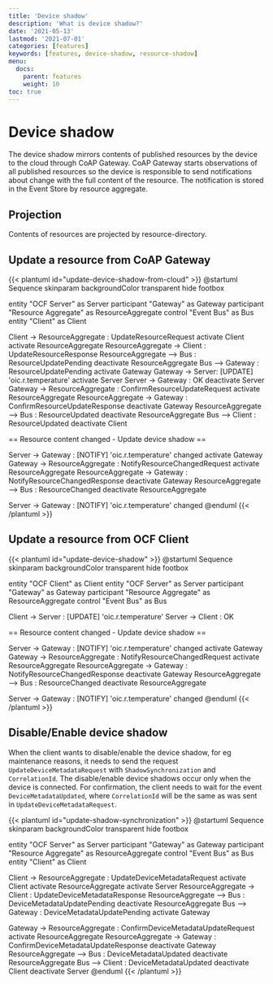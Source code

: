 ```yaml
---
title: 'Device shadow'
description: 'What is device shadow?'
date: '2021-05-13'
lastmod: '2021-07-01'
categories: [features]
keywords: [features, device-shadow, resource-shadow]
menu:
  docs:
    parent: features
    weight: 10
toc: true
---
```


# Device shadow

The device shadow mirrors contents of published resources by the device to the cloud through CoAP Gateway. CoAP Gateway starts observations of all published resources so the device is responsible to send notifications about change with the full content of the resource. The notification is stored in the Event Store by resource aggregate.

## Projection

Contents of resources are projected by resource-directory.

## Update a resource from CoAP Gateway

{{< plantuml id="update-device-shadow-from-cloud" >}}
@startuml Sequence
skinparam backgroundColor transparent
hide footbox

entity "OCF Server" as Server
participant "Gateway" as Gateway
participant "Resource Aggregate" as ResourceAggregate
control "Event Bus" as Bus
entity "Client" as Client

Client -> ResourceAggregate : UpdateResourceRequest
activate Client
activate ResourceAggregate
ResourceAggregate -> Client : UpdateResourceResponse
ResourceAggregate --> Bus : ResourceUpdatePending
deactivate ResourceAggregate
Bus --> Gateway : ResourceUpdatePending
activate Gateway
Gateway -> Server: [UPDATE] 'oic.r.temperature'
activate Server
Server -> Gateway : OK
deactivate Server
Gateway -> ResourceAggregate : ConfirmResourceUpdateRequest
activate ResourceAggregate
ResourceAggregate -> Gateway : ConfirmResourceUpdateResponse
deactivate Gateway
ResourceAggregate --> Bus : ResourceUpdated
deactivate ResourceAggregate
Bus --> Client : ResourceUpdated
deactivate Client

== Resource content changed - Update device shadow ==

Server -> Gateway : [NOTIFY] 'oic.r.temperature' changed
activate Gateway
Gateway -> ResourceAggregate : NotifyResourceChangedRequest
activate ResourceAggregate
ResourceAggregate -> Gateway : NotifyResourceChangedResponse
deactivate Gateway
ResourceAggregate --> Bus : ResourceChanged
deactivate ResourceAggregate

Server -> Gateway : [NOTIFY] 'oic.r.temperature' changed
@enduml
{{< /plantuml >}}

## Update a resource from OCF Client

{{< plantuml id="update-device-shadow" >}}
@startuml Sequence
skinparam backgroundColor transparent
hide footbox

entity "OCF Client" as Client
entity "OCF Server" as Server
participant "Gateway" as Gateway
participant "Resource Aggregate" as ResourceAggregate
control "Event Bus" as Bus


Client -> Server : [UPDATE] 'oic.r.temperature'
Server -> Client : OK

== Resource content changed - Update device shadow ==

Server -> Gateway : [NOTIFY] 'oic.r.temperature' changed
activate Gateway
Gateway -> ResourceAggregate : NotifyResourceChangedRequest
activate ResourceAggregate
ResourceAggregate -> Gateway : NotifyResourceChangedResponse
deactivate Gateway
ResourceAggregate --> Bus : ResourceChanged
deactivate ResourceAggregate

Server -> Gateway : [NOTIFY] 'oic.r.temperature' changed
@enduml
{{< /plantuml >}}

## Disable/Enable device shadow

When the client wants to disable/enable the device shadow, for eg maintenance reasons, it needs to send the request `UpdateDeviceMetadataRequest` with `ShadowSynchronization` and `CorrelationId`. The disable/enable device shadows occur only when the device is connected. For confirmation, the client needs to wait for the event `DeviceMetadataUpdated`, where `CorrelationId` will be the same as was sent in `UpdateDeviceMetadataRequest`.


{{< plantuml id="update-shadow-synchronization" >}}
@startuml Sequence
skinparam backgroundColor transparent
hide footbox

entity "OCF Server" as Server
participant "Gateway" as Gateway
participant "Resource Aggregate" as ResourceAggregate
control "Event Bus" as Bus
entity "Client" as Client

Client -> ResourceAggregate : UpdateDeviceMetadataRequest
activate Client
activate ResourceAggregate
activate Server
ResourceAggregate -> Client : UpdateDeviceMetadataResponse
ResourceAggregate --> Bus : DeviceMetadataUpdatePending
deactivate ResourceAggregate
Bus --> Gateway : DeviceMetadataUpdatePending
activate Gateway

Gateway -> ResourceAggregate : ConfirmDeviceMetadataUpdateRequest
activate ResourceAggregate
ResourceAggregate -> Gateway : ConfirmDeviceMetadataUpdateResponse
deactivate Gateway
ResourceAggregate --> Bus : DeviceMetadataUpdated
deactivate ResourceAggregate
Bus --> Client : DeviceMetadataUpdated
deactivate Client
deactivate Server
@enduml
{{< /plantuml >}}
